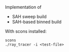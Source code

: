 Implementation of 
  * SAH sweep build
  * SAH-based binned build

With scons installed:
```
scons
./ray_tracer -i <test-file>
```
